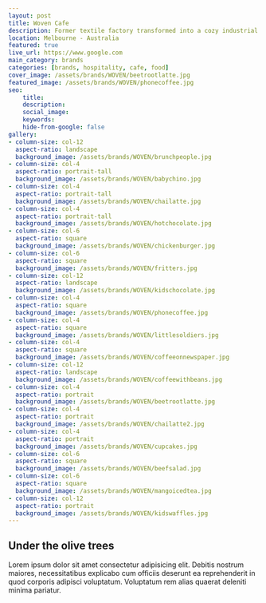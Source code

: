```yaml
---
layout: post
title: Woven Cafe
description: Former textile factory transformed into a cozy industrial cafe in the heart of Yarraville
location: Melbourne - Australia
featured: true
live_url: https://www.google.com
main_category: brands
categories: [brands, hospitality, cafe, food]
cover_image: /assets/brands/WOVEN/beetrootlatte.jpg
featured_image: /assets/brands/WOVEN/phonecoffee.jpg
seo:
    title:
    description:
    social_image:
    keywords:
    hide-from-google: false 
gallery:
- column-size: col-12
  aspect-ratio: landscape
  background_image: /assets/brands/WOVEN/brunchpeople.jpg
- column-size: col-4
  aspect-ratio: portrait-tall
  background_image: /assets/brands/WOVEN/babychino.jpg
- column-size: col-4
  aspect-ratio: portrait-tall
  background_image: /assets/brands/WOVEN/chailatte.jpg
- column-size: col-4
  aspect-ratio: portrait-tall
  background_image: /assets/brands/WOVEN/hotchocolate.jpg
- column-size: col-6
  aspect-ratio: square
  background_image: /assets/brands/WOVEN/chickenburger.jpg
- column-size: col-6
  aspect-ratio: square
  background_image: /assets/brands/WOVEN/fritters.jpg
- column-size: col-12
  aspect-ratio: landscape
  background_image: /assets/brands/WOVEN/kidschocolate.jpg
- column-size: col-4
  aspect-ratio: square
  background_image: /assets/brands/WOVEN/phonecoffee.jpg
- column-size: col-4
  aspect-ratio: square
  background_image: /assets/brands/WOVEN/littlesoldiers.jpg
- column-size: col-4
  aspect-ratio: square
  background_image: /assets/brands/WOVEN/coffeeonnewspaper.jpg
- column-size: col-12
  aspect-ratio: landscape
  background_image: /assets/brands/WOVEN/coffeewithbeans.jpg
- column-size: col-4
  aspect-ratio: portrait
  background_image: /assets/brands/WOVEN/beetrootlatte.jpg
- column-size: col-4
  aspect-ratio: portrait
  background_image: /assets/brands/WOVEN/chailatte2.jpg
- column-size: col-4
  aspect-ratio: portrait
  background_image: /assets/brands/WOVEN/cupcakes.jpg
- column-size: col-6
  aspect-ratio: square
  background_image: /assets/brands/WOVEN/beefsalad.jpg
- column-size: col-6
  aspect-ratio: square
  background_image: /assets/brands/WOVEN/mangoicedtea.jpg
- column-size: col-12
  aspect-ratio: portrait
  background_image: /assets/brands/WOVEN/kidswaffles.jpg
---
```


## Under the olive trees

Lorem ipsum dolor sit amet consectetur adipisicing elit. Debitis nostrum maiores, necessitatibus explicabo cum officiis deserunt ea reprehenderit in quod corporis adipisci voluptatum. Voluptatum rem alias quaerat deleniti minima pariatur.


